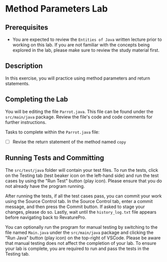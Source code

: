 # Method Parameters Lab

## Prerequisites
- You are expected to review the `Entities of Java` written lecture prior to working on this lab. If you are not familiar with the concepts being explored in the lab, please make sure to review the study material first.

## Description
In this exercise, you will practice using method parameters and return statements.

## Completing the Lab
You will be editing the file `Parrot.java`. This file can be found under the `src/main/java` package. Review the file's code and code comments for further instructions.

Tasks to complete within the `Parrot.java` file:
- [ ] Revise the return statement of the method named `copy`

## Running Tests and Committing
The `src/test/java` folder will contain your test files.  To run the tests, click on the Testing tab (test beaker icon on the left-hand side) and run the test cases by using the "Run Test" button (play icon). Please ensure that you do not already have the program running. 

After running the tests, if all the test cases pass, you can commit your work using the Source Control tab. In the Source Control tab, enter a commit message, and then press the Commit button. If asked to stage your changes, please do so. Lastly, wait until the `history_log.txt` file appears before navigating back to RevaturePro.

You can optionally run the program for manual testing by switching to the file named `Main.java` under the `src/main/java` package and clicking the "Run Java" button (play icon) on the top-right of VSCode. Please be aware that manual testing does not affect the completion of your lab. To ensure your lab is complete, you are required to run and pass the tests in the Testing tab.
